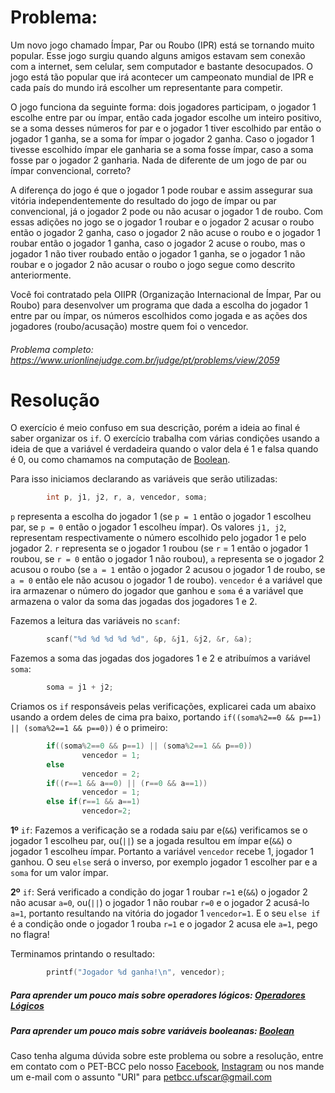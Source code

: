 # Problema:

Um novo jogo chamado Ímpar, Par ou Roubo (IPR) está se tornando muito popular. Esse jogo surgiu quando alguns amigos estavam sem conexão com a internet, sem celular, sem computador e bastante desocupados. O jogo está tão popular que irá acontecer um campeonato mundial de IPR e cada país do mundo irá escolher um representante para competir.

O jogo funciona da seguinte forma: dois jogadores participam, o jogador 1 escolhe entre par ou ímpar, então cada jogador escolhe um inteiro positivo, se a soma desses números for par e o jogador 1 tiver escolhido par então o jogador 1 ganha, se a soma for ímpar o jogador 2 ganha. Caso o jogador 1 tivesse escolhido ímpar ele ganharia se a soma fosse ímpar, caso a soma fosse par o jogador 2 ganharia. Nada de diferente de um jogo de par ou ímpar convencional, correto?

A diferença do jogo é que o jogador 1 pode roubar e assim assegurar sua vitória independentemente do resultado do jogo de ímpar ou par convencional, já o jogador 2 pode ou não acusar o jogador 1 de roubo. Com essas adições no jogo se o jogador 1 roubar e o jogador 2 acusar o roubo então o jogador 2 ganha, caso o jogador 2 não acuse o roubo e o jogador 1 roubar então o jogador 1 ganha, caso o jogador 2 acuse o roubo, mas o jogador 1 não tiver roubado então o jogador 1 ganha, se o jogador 1 não roubar e o jogador 2 não acusar o roubo o jogo segue como descrito anteriormente.

Você foi contratado pela OIIPR (Organização Internacional de Ímpar, Par ou Roubo) para desenvolver um programa que dada a escolha do jogador 1 entre par ou ímpar, os números escolhidos como jogada e as ações dos jogadores (roubo/acusação) mostre quem foi o vencedor.

###### Problema completo: https://www.urionlinejudge.com.br/judge/pt/problems/view/2059

# Resolução

O exercício é meio confuso em sua descrição, porém a ideia ao final é saber organizar os `if`. O exercício trabalha com várias condições usando a ideia de que a variável é verdadeira quando o valor dela é 1 e falsa quando é 0, ou como chamamos na computação de [Boolean](https://pt.wikipedia.org/wiki/Boolean#:~:text=Chamado%20boolean%20em%20homenagem%20a,das%20operações%20da%20álgebra%20booliana.).

Para isso iniciamos declarando as variáveis que serão utilizadas:

```c
        int p, j1, j2, r, a, vencedor, soma;
```
`p` representa a escolha do jogador 1 (se `p = 1` então o jogador 1 escolheu par, se `p = 0` então o jogador 1 escolheu ímpar). Os valores `j1, j2`, representam respectivamente o número escolhido pelo jogador 1 e pelo jogador 2. `r` representa se o jogador 1 roubou (se `r` = 1 então o jogador 1 roubou, se `r = 0` então o jogador 1 não roubou), `a` representa se o jogador 2 acusou o roubo (se `a = 1` então o jogador 2 acusou o jogador 1 de roubo, se `a = 0` então ele não acusou o jogador 1 de roubo). `vencedor` é a variável que ira armazenar o número do jogador que ganhou e `soma` é a variável que armazena o valor da soma das jogadas dos jogadores 1 e 2.

Fazemos a leitura das variáveis no `scanf`:

```c
        scanf("%d %d %d %d %d", &p, &j1, &j2, &r, &a);
```

Fazemos a soma das jogadas dos jogadores 1 e 2 e atribuímos a variável `soma`:

```c
        soma = j1 + j2;
```

Criamos os `if` responsáveis pelas verificações, explicarei cada um abaixo usando a ordem deles de cima pra baixo, portando `if((soma%2==0 && p==1) || (soma%2==1 && p==0))` é o primeiro:

```c
        if((soma%2==0 && p==1) || (soma%2==1 && p==0)) 
                vencedor = 1;
        else 
                vencedor = 2;
        if((r==1 && a==0) || (r==0 && a==1)) 
                vencedor = 1;
        else if(r==1 && a==1) 
                vencedor=2;
```
**1º** `if`: Fazemos a verificação se a rodada saiu par e(`&&`) verificamos se o jogador 1 escolheu par, ou(`||`) se a jogada resultou em ímpar e(`&&`) o jogador 1 escolheu ímpar.
Portanto a variável `vencedor` recebe 1, jogador 1 ganhou. O seu `else` será o inverso, por exemplo jogador 1 escolher par e a `soma` for um valor ímpar.

**2º** `if`: Será verificado a condição do jogar 1 roubar `r=1` e(`&&`) o jogador 2 não acusar `a=0`, ou(`||`) o jogador 1 não roubar `r=0` e o jogador 2 acusá-lo `a=1`, portanto resultando na vitória do jogador 1 `vencedor=1`. E o seu `else if` é a condição onde o jogador 1 rouba `r=1` e o jogador 2 acusa ele `a=1`, pego no flagra!

Terminamos printando o resultado:

```c
        printf("Jogador %d ganha!\n", vencedor);
```
##### Para aprender um pouco mais sobre operadores lógicos: [Operadores Lógicos](https://pt.wikipedia.org/wiki/Operadores_em_C_e_C%2B%2B)
##### Para aprender um pouco mais sobre variáveis booleanas: [Boolean](https://pt.wikipedia.org/wiki/Boolean#:~:text=Chamado%20boolean%20em%20homenagem%20a,das%20operações%20da%20álgebra%20booliana.)

Caso tenha alguma dúvida sobre este problema ou sobre a resolução, entre em contato com o PET-BCC pelo nosso
[Facebook](https://www.facebook.com/petbcc/),
[Instagram](https://www.instagram.com/petbcc.ufscar/)
ou nos mande um e-mail com o assunto "URI" para petbcc.ufscar@gmail.com